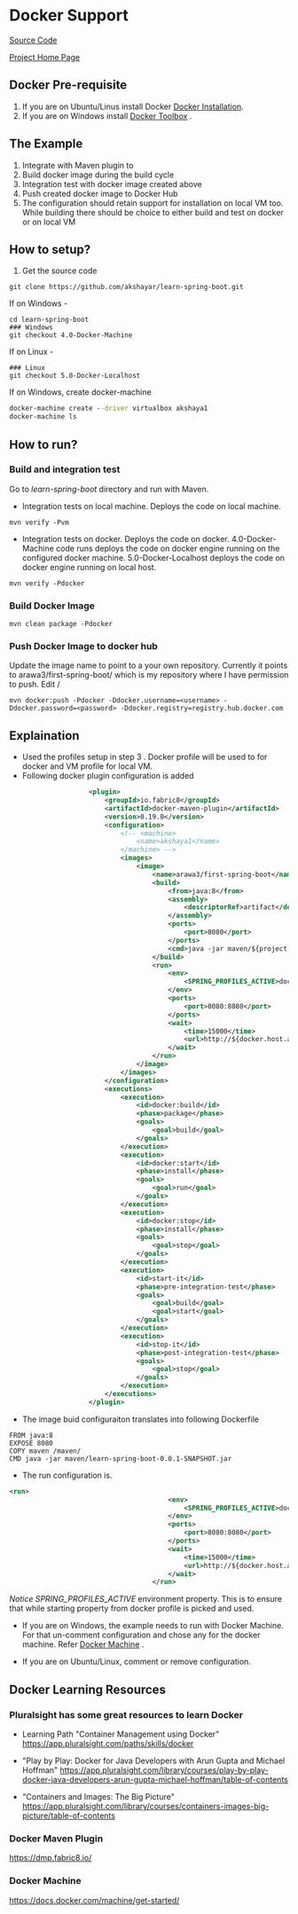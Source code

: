 # Docker Support 
[Source Code](../../learn-spring-boot)

[Project Home Page](https://github.com/akshayar/learn-spring-boot)

## Docker Pre-requisite

1. If you are on Ubuntu/Linus install Docker [Docker Installation](https://docs.docker.com/engine/installation/linux/).
2. If you are on Windows install [Docker Toolbox](https://www.docker.com/products/docker-toolbox) .


## The Example

1. Integrate with Maven plugin to 
  1. Build docker image during the build cycle
  2. Integration test with docker image created above
  3. Push created docker image to Docker Hub
2. The configuration should retain support for installation on local VM too. While building there should be choice to either build and test on docker or on local VM

## How to setup?

1. Get the source code
```shell
git clone https://github.com/akshayar/learn-spring-boot.git
```
If on Windows -
```shell
cd learn-spring-boot
### Windows
git checkout 4.0-Docker-Machine
```
If on Linux -
```shell
### Linux 
git checkout 5.0-Docker-Localhost
```
If on Windows, create docker-machine
```cmd
docker-machine create --driver virtualbox akshaya1
docker-machine ls
```
## How to run?
### Build and integration test
Go to *learn-spring-boot* directory and run with Maven. 
* Integration tests on local machine. Deploys the code on local machine. 
```
mvn verify -Pvm
```
* Integration tests on docker. Deploys the code on docker. 4.0-Docker-Machine code runs deploys the code on docker engine running on the configured docker machine. 5.0-Docker-Localhost deploys the code on docker engine running on local host.
```
mvn verify -Pdocker
```
### Build Docker Image
```
mvn clean package -Pdocker

```
### Push Docker Image to docker hub

Update the image name to point to a your own repository. Currently it points to arawa3/first-spring-boot/ which is my repository where I have permission to push. Edit <image>/<name> 

```
mvn docker:push -Pdocker -Ddocker.username=<username> -Ddocker.password=<password> -Ddocker.registry=registry.hub.docker.com
```

## Explaination

- Used the profiles setup in step 3 . Docker profile will be used to for docker and VM profile for local VM. 
- Following docker plugin configuration is added
```xml
					<plugin>
						<groupId>io.fabric8</groupId>
						<artifactId>docker-maven-plugin</artifactId>
						<version>0.19.0</version>
						<configuration>
							<!-- <machine>
								<name>akshaya1</name>
							</machine> -->
							<images>
								<image>
									<name>arawa3/first-spring-boot</name>
									<build>
										<from>java:8</from>
										<assembly>
											<descriptorRef>artifact</descriptorRef>
										</assembly>
										<ports>
											<port>8080</port>
										</ports>
										<cmd>java -jar maven/${project.name}-${project.version}.jar</cmd>
									</build>
									<run>
										<env>
											<SPRING_PROFILES_ACTIVE>docker</SPRING_PROFILES_ACTIVE>
										</env>
										<ports>
											<port>8080:8080</port>
										</ports>
										<wait>
											<time>15000</time>
											<url>http://${docker.host.address}:8080/security/ping</url>
										</wait>
									</run>
								</image>
							</images>
						</configuration>
						<executions>
							<execution>
								<id>docker:build</id>
								<phase>package</phase>
								<goals>
									<goal>build</goal>
								</goals>
							</execution>
							<execution>
								<id>docker:start</id>
								<phase>install</phase>
								<goals>
									<goal>run</goal>
								</goals>
							</execution>
							<execution>
								<id>docker:stop</id>
								<phase>install</phase>
								<goals>
									<goal>stop</goal>
								</goals>
							</execution>
							<execution>
								<id>start-it</id>
								<phase>pre-integration-test</phase>
								<goals>
									<goal>build</goal>
									<goal>start</goal>
								</goals>
							</execution>
							<execution>
								<id>stop-it</id>
								<phase>post-integration-test</phase>
								<goals>
									<goal>stop</goal>
								</goals>
							</execution>
						</executions>
					</plugin>

```
- The image buid configuraiton translates into following Dockerfile
```
FROM java:8
EXPOSE 8080
COPY maven /maven/
CMD java -jar maven/learn-spring-boot-0.0.1-SNAPSHOT.jar

```
-  The run configuration is.  
```xml
<run>
										<env>
											<SPRING_PROFILES_ACTIVE>docker</SPRING_PROFILES_ACTIVE>
										</env>
										<ports>
											<port>8080:8080</port>
										</ports>
										<wait>
											<time>15000</time>
											<url>http://${docker.host.address}:8080/security/ping</url>
										</wait>
									</run>
```
*Notice  SPRING_PROFILES_ACTIVE* environment property. This is to ensure that while starting property from docker profile is picked and used.

- If you are on Windows, the example needs to run with Docker Machine. For that un-comment  <machine> configuration and chose any for the docker machine. Refer [Docker Machine](https://docs.docker.com/machine/overview/) . 

- If you are on Ubuntu/Linux, comment or remove <machine> configuration. 


## Docker Learning Resources

### Pluralsight has some great resources to learn Docker

* Learning Path "Container Management using Docker" https://app.pluralsight.com/paths/skills/docker

* "Play by Play: Docker for Java Developers with Arun Gupta and Michael Hoffman" https://app.pluralsight.com/library/courses/play-by-play-docker-java-developers-arun-gupta-michael-hoffman/table-of-contents

* "Containers and Images: The Big Picture" https://app.pluralsight.com/library/courses/containers-images-big-picture/table-of-contents

### Docker Maven Plugin

https://dmp.fabric8.io/

### Docker Machine

https://docs.docker.com/machine/get-started/

